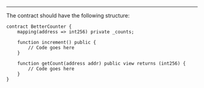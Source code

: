 ---

The contract should have the following structure:

```solidity
contract BetterCounter {
    mapping(address => int256) private _counts;

    function increment() public {
        // Code goes here
    }

    function getCount(address addr) public view returns (int256) {
        // Code goes here
    }
}

```
